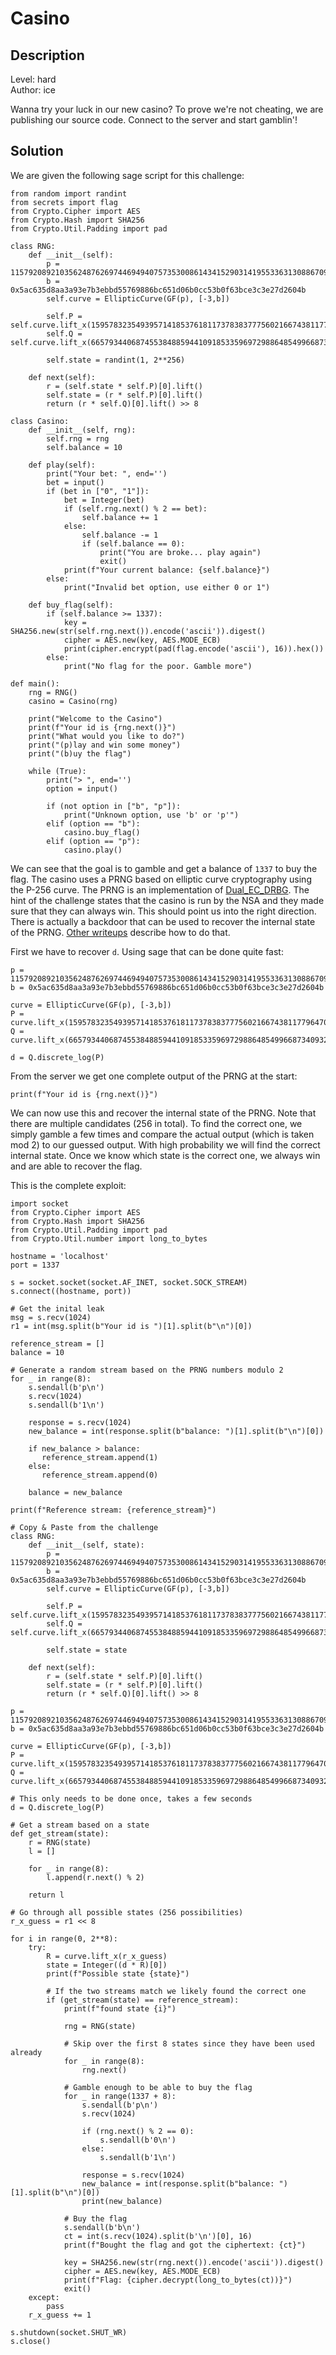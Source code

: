 # Casino

## Description
Level: hard<br/>
Author: ice

Wanna try your luck in our new casino?
To prove we're not cheating, we are publishing our source code.
Connect to the server and start gamblin'!

## Solution

We are given the following sage script for this challenge:

```sage
from random import randint
from secrets import flag
from Crypto.Cipher import AES
from Crypto.Hash import SHA256
from Crypto.Util.Padding import pad

class RNG:
    def __init__(self):
        p = 115792089210356248762697446949407573530086143415290314195533631308867097853951
        b = 0x5ac635d8aa3a93e7b3ebbd55769886bc651d06b0cc53b0f63bce3c3e27d2604b
        self.curve = EllipticCurve(GF(p), [-3,b])

        self.P = self.curve.lift_x(15957832354939571418537618117378383777560216674381177964707415375932803624163)
        self.Q = self.curve.lift_x(66579344068745538488594410918533596972988648549966873409328261501470196728491)
        
        self.state = randint(1, 2**256)
        
    def next(self):
        r = (self.state * self.P)[0].lift()
        self.state = (r * self.P)[0].lift()
        return (r * self.Q)[0].lift() >> 8

class Casino:
    def __init__(self, rng):
        self.rng = rng
        self.balance = 10

    def play(self):
        print("Your bet: ", end='')
        bet = input()
        if (bet in ["0", "1"]):
            bet = Integer(bet)
            if (self.rng.next() % 2 == bet):
                self.balance += 1
            else:
                self.balance -= 1
                if (self.balance == 0):
                    print("You are broke... play again")
                    exit()
            print(f"Your current balance: {self.balance}")
        else:
            print("Invalid bet option, use either 0 or 1")
            
    def buy_flag(self):
        if (self.balance >= 1337):
            key = SHA256.new(str(self.rng.next()).encode('ascii')).digest()
            cipher = AES.new(key, AES.MODE_ECB)
            print(cipher.encrypt(pad(flag.encode('ascii'), 16)).hex())
        else:
            print("No flag for the poor. Gamble more")

def main():
    rng = RNG()
    casino = Casino(rng)

    print("Welcome to the Casino")
    print(f"Your id is {rng.next()}")
    print("What would you like to do?")
    print("(p)lay and win some money")
    print("(b)uy the flag")

    while (True):
        print("> ", end='')
        option = input()

        if (not option in ["b", "p"]):
            print("Unknown option, use 'b' or 'p'")
        elif (option == "b"):
            casino.buy_flag()
        elif (option == "p"):
            casino.play()
```

We can see that the goal is to gamble and get a balance of `1337` to buy the flag. The casino uses a PRNG based on
elliptic curve cryptography using the P-256 curve. The PRNG is an implementation of
[Dual_EC_DRBG](https://en.wikipedia.org/wiki/Dual_EC_DRBG). The hint of the challenge states that the casino is run by
the NSA and they made sure that they can always win. This should point us into the right direction. There is actually a
backdoor that can be used to recover the internal state of the PRNG. [Other
writeups](https://born2scan.run/writeups/2021/03/15/UTCTF.html#sleeves) describe how to do that.

First we have to recover `d`. Using sage that can be done quite fast:

```sage
p = 115792089210356248762697446949407573530086143415290314195533631308867097853951
b = 0x5ac635d8aa3a93e7b3ebbd55769886bc651d06b0cc53b0f63bce3c3e27d2604b

curve = EllipticCurve(GF(p), [-3,b])
P = curve.lift_x(15957832354939571418537618117378383777560216674381177964707415375932803624163)
Q = curve.lift_x(66579344068745538488594410918533596972988648549966873409328261501470196728491)

d = Q.discrete_log(P)
```

From the server we get one complete output of the PRNG at the start:
```sage
print(f"Your id is {rng.next()}")
``` 

We can now use this and recover the internal state of the PRNG. Note that there are multiple candidates (256 in total).
To find the correct one, we simply gamble a few times and compare the actual output (which is taken mod 2) to our
guessed output. With high probability we will find the correct internal state. Once we know which state is the correct
one, we always win and are able to recover the flag.

This is the complete exploit:

```sage
import socket
from Crypto.Cipher import AES
from Crypto.Hash import SHA256
from Crypto.Util.Padding import pad
from Crypto.Util.number import long_to_bytes

hostname = 'localhost'
port = 1337

s = socket.socket(socket.AF_INET, socket.SOCK_STREAM)
s.connect((hostname, port))

# Get the inital leak
msg = s.recv(1024)
r1 = int(msg.split(b"Your id is ")[1].split(b"\n")[0])

reference_stream = []
balance = 10

# Generate a random stream based on the PRNG numbers modulo 2
for _ in range(8):
    s.sendall(b'p\n')
    s.recv(1024)
    s.sendall(b'1\n')

    response = s.recv(1024)
    new_balance = int(response.split(b"balance: ")[1].split(b"\n")[0])

    if new_balance > balance:
       reference_stream.append(1)
    else:
       reference_stream.append(0)

    balance = new_balance

print(f"Reference stream: {reference_stream}")

# Copy & Paste from the challenge
class RNG:
    def __init__(self, state):
        p = 115792089210356248762697446949407573530086143415290314195533631308867097853951
        b = 0x5ac635d8aa3a93e7b3ebbd55769886bc651d06b0cc53b0f63bce3c3e27d2604b
        self.curve = EllipticCurve(GF(p), [-3,b])

        self.P = self.curve.lift_x(15957832354939571418537618117378383777560216674381177964707415375932803624163)
        self.Q = self.curve.lift_x(66579344068745538488594410918533596972988648549966873409328261501470196728491)
        
        self.state = state
        
    def next(self):
        r = (self.state * self.P)[0].lift()
        self.state = (r * self.P)[0].lift()
        return (r * self.Q)[0].lift() >> 8

p = 115792089210356248762697446949407573530086143415290314195533631308867097853951
b = 0x5ac635d8aa3a93e7b3ebbd55769886bc651d06b0cc53b0f63bce3c3e27d2604b

curve = EllipticCurve(GF(p), [-3,b])
P = curve.lift_x(15957832354939571418537618117378383777560216674381177964707415375932803624163)
Q = curve.lift_x(66579344068745538488594410918533596972988648549966873409328261501470196728491)

# This only needs to be done once, takes a few seconds
d = Q.discrete_log(P)

# Get a stream based on a state
def get_stream(state):
    r = RNG(state)
    l = []
    
    for _ in range(8):
        l.append(r.next() % 2)
        
    return l

# Go through all possible states (256 possibilities)
r_x_guess = r1 << 8

for i in range(0, 2**8):
    try:
        R = curve.lift_x(r_x_guess)
        state = Integer((d * R)[0])
        print(f"Possible state {state}")

        # If the two streams match we likely found the correct one
        if (get_stream(state) == reference_stream):
            print(f"found state {i}")

            rng = RNG(state)

            # Skip over the first 8 states since they have been used already
            for _ in range(8):
                rng.next()

            # Gamble enough to be able to buy the flag
            for _ in range(1337 + 8):
                s.sendall(b'p\n')
                s.recv(1024)

                if (rng.next() % 2 == 0):
                    s.sendall(b'0\n')
                else:
                    s.sendall(b'1\n')
            
                response = s.recv(1024)
                new_balance = int(response.split(b"balance: ")[1].split(b"\n")[0])
                print(new_balance)

            # Buy the flag
            s.sendall(b'b\n')
            ct = int(s.recv(1024).split(b'\n')[0], 16)
            print(f"Bought the flag and got the ciphertext: {ct}")

            key = SHA256.new(str(rng.next()).encode('ascii')).digest()
            cipher = AES.new(key, AES.MODE_ECB)
            print(f"Flag: {cipher.decrypt(long_to_bytes(ct))}")
            exit()
    except:
        pass
    r_x_guess += 1

s.shutdown(socket.SHUT_WR)
s.close()
```


